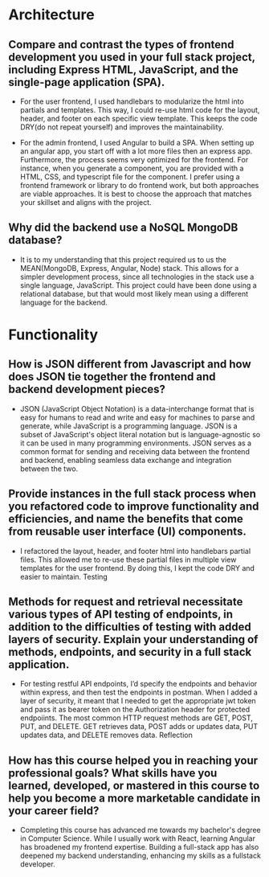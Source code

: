 # Architecture
## Compare and contrast the types of frontend development you used in your full stack project, including Express HTML, JavaScript, and the single-page application (SPA).
- For the user frontend, I used handlebars to modularize the html into partials and templates. This way, I could re-use html code for the layout, header, and footer on each specific view template. This keeps the code DRY(do not repeat yourself) and improves the maintainability. 

- For the admin frontend, I used Angular to build a SPA. When setting up an angular app, you start off with a lot more files then an express app. Furthermore, the process seems very optimized for the frontend. For instance, when you generate a component, you are provided with a HTML, CSS, and typescript file for the component. I prefer using a frontend framework or library to do frontend work, but both approaches are viable approaches. It is best to choose the approach that matches your skillset and aligns with the project.
##	Why did the backend use a NoSQL MongoDB database?
-	It is to my understanding that this project required us to us the MEAN(MongoDB, Express, Angular, Node) stack. This allows for a simpler development process, since all technologies in the stack use a single language, JavaScript. This project could have been done using a relational database, but that would most likely mean using a different language for the backend.
# Functionality
##	How is JSON different from Javascript and how does JSON tie together the frontend and backend development pieces?
-	JSON (JavaScript Object Notation) is a data-interchange format that is easy for humans to read and write and easy for machines to parse and generate, while JavaScript is a programming language. JSON is a subset of JavaScript's object literal notation but is language-agnostic so it can be used in many programming environments. JSON serves as a common format for sending and receiving data between the frontend and backend, enabling seamless data exchange and integration between the two.
##	Provide instances in the full stack process when you refactored code to improve functionality and efficiencies, and name the benefits that come from reusable user interface (UI) components.
-	I refactored the layout, header, and footer html into handlebars partial files. This allowed me to re-use these partial files in multiple view templates for the user frontend. By doing this, I kept the code DRY and easier to maintain.
Testing
##	Methods for request and retrieval necessitate various types of API testing of endpoints, in addition to the difficulties of testing with added layers of security. Explain your understanding of methods, endpoints, and security in a full stack application.
-	For testing restful API endpoints, I’d specify the endpoints and behavior within express, and then test the endpoints in postman. When I added a layer of security, it meant that I needed to get the appropriate jwt token and pass it as bearer token on the Authorization header for protected endpoiints. The most common HTTP request methods are GET, POST, PUT, and DELETE. GET retrieves data, POST adds or updates data, PUT updates data, and DELETE removes data.
Reflection
##	How has this course helped you in reaching your professional goals? What skills have you learned, developed, or mastered in this course to help you become a more marketable candidate in your career field?
-	Completing this course has advanced me towards my bachelor's degree in Computer Science. While I usually work with React, learning Angular has broadened my frontend expertise. Building a full-stack app has also deepened my backend understanding, enhancing my skills as a fullstack developer.
